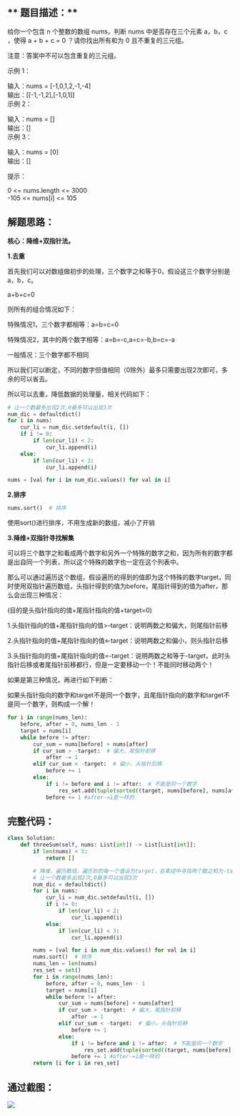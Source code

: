 
<BlogInfo id="1327" title="leetcode之三数之和" author="白日梦想猿" pv=0 read_times=0 pre_cost_time="113" category="leetcode100题" tag_list="['leetcode', '              双指针', '              降维']" create_time="2022.04.04 21:19:47.595698" update_time="2022.08.22 16:27:41" />

## **  题目描述：**

给你一个包含 n 个整数的数组 nums，判断 nums 中是否存在三个元素 a，b，c ，使得 a + b + c = 0 ？请你找出所有和为 0
且不重复的三元组。

注意：答案中不可以包含重复的三元组。

示例 1：

输入：nums = [-1,0,1,2,-1,-4]  
输出：[[-1,-1,2],[-1,0,1]]  
示例 2：

输入：nums = []  
输出：[]  
示例 3：

输入：nums = [0]  
输出：[]  


提示：

0 <= nums.length <= 3000  
-105 <= nums[i] <= 105

## **解题思路：**

**核心：降维+双指针法。**

**1.去重**

首先我们可以对数组做初步的处理，三个数字之和等于0，假设这三个数字分别是a，b，c。

a+b+c=0

则所有的组合情况如下：

特殊情况1，三个数字都相等：a=b=c=0

特殊情况2，其中的两个数字相等：a=b=-c,a=c=-b,b=c=-a

一般情况：三个数字都不相同



所以我们可以断定，不同的数字但值相同（0除外）最多只需要出现2次即可，多余的可以省去。

所以可以去重，降低数据的处理量，相关代码如下：


```python
# 让一个数最多出现2次,0最多可以出现3次
num_dic = defaultdict()
for i in nums:
    cur_li = num_dic.setdefault(i, [])
    if i != 0:
        if len(cur_li) < 2:
            cur_li.append(i)
    else:
        if len(cur_li) < 3:
            cur_li.append(i)

nums = [val for i in num_dic.values() for val in i]
```


**2.排序**


```python
nums.sort()  # 排序
```
使用sort()进行排序，不用生成新的数组，减小了开销


**3.降维+双指针寻找解集**

可以将三个数字之和看成两个数字和另外一个特殊的数字之和，因为所有的数字都是出自同一个列表，所以这个特殊的数字也一定在这个列表中。

那么可以通过遍历这个数组，假设遍历的得到的值即为这个特殊的数字target，同时使用双指针遍历数组，头指针得到的值为before，尾指针得到的值为after，那么会出现三种情况：

(目的是头指针指向的值+尾指针指向的值+target=0)

1.头指针指向的值+尾指针指向的值>-target：说明两数之和偏大，则尾指针前移

2.头指针指向的值+尾指针指向的值<-target：说明两数之和偏小，则头指针后移

3.头指针指向的值+尾指针指向的值=-target：说明两数之和等于-target，此时头指针后移或者尾指针前移都行，但是一定要移动一个！不能同时移动两个！

如果是第三种情况，再进行如下判断：

如果头指针指向的数字和target不是同一个数字，且尾指针指向的数字和target不是同一个数字，则构成一个解！


```python
for i in range(nums_len):
    before, after = 0, nums_len - 1
    target = nums[i]
    while before != after:
        cur_sum = nums[before] + nums[after]
        if cur_sum > -target:  # 偏大，尾指针前移
            after -= 1
        elif cur_sum < -target:  # 偏小，头指针后移
            before += 1
        else:
            if i != before and i != after:  # 不能是同一个数字
                res_set.add(tuple(sorted((target, nums[before], nums[after]))))  # 转成元组才能hash，才能作为字典的键
            before += 1 #after-=1是一样的
```


## **完整代码：**


```python
class Solution:
    def threeSum(self, nums: List[int]) -> List[List[int]]:
        if len(nums) < 3:
            return []

        # 降维，遍历数组，遍历到的每一个值设为target，在素组中寻找两个数之和为-target的数
        # 让一个数最多出现2次,0最多可以出现3次
        num_dic = defaultdict()
        for i in nums:
            cur_li = num_dic.setdefault(i, [])
            if i != 0:
                if len(cur_li) < 2:
                    cur_li.append(i)
            else:
                if len(cur_li) < 3:
                    cur_li.append(i)

        nums = [val for i in num_dic.values() for val in i]
        nums.sort()  # 排序
        nums_len = len(nums)
        res_set = set()
        for i in range(nums_len):
            before, after = 0, nums_len - 1
            target = nums[i]
            while before != after:
                cur_sum = nums[before] + nums[after]
                if cur_sum > -target:  # 偏大，尾指针前移
                    after -= 1
                elif cur_sum < -target:  # 偏小，头指针后移
                    before += 1
                else:
                    if i != before and i != after:  # 不能是同一个数字
                        res_set.add(tuple(sorted((target, nums[before], nums[after]))))  # 转成元组才能hash，才能作为字典的键
                    before += 1 #after-=1是一样的
        return [i for i in res_set]
```

## **通过截图：**
![](http://www.lll.plus/media/image/2022/04/04/image-20220404211934-1.png)












































